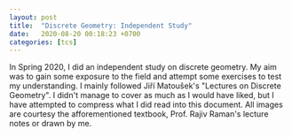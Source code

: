 ```yaml
---
layout: post
title:  "Discrete Geometry: Independent Study"
date:   2020-08-20 00:18:23 +0700
categories: [tcs]
---
```


In Spring 2020, I did an independent study on discrete geometry. My aim was to gain some exposure to the field and attempt some exercises to test my understanding. I mainly followed Jiřı́ Matoušek's "Lectures on Discrete Geometry". I didn't manage to cover as much as I would have liked, but I have attempted to compress what I did read into this document. All images are courtesy the afforementioned textbook, Prof. Rajiv Raman's lecture notes or drawn by me.


<object data="/static/pdf/Discrete_Geometry_Independent_Study.pdf" width="100%" height="1000" type='application/pdf'/>
